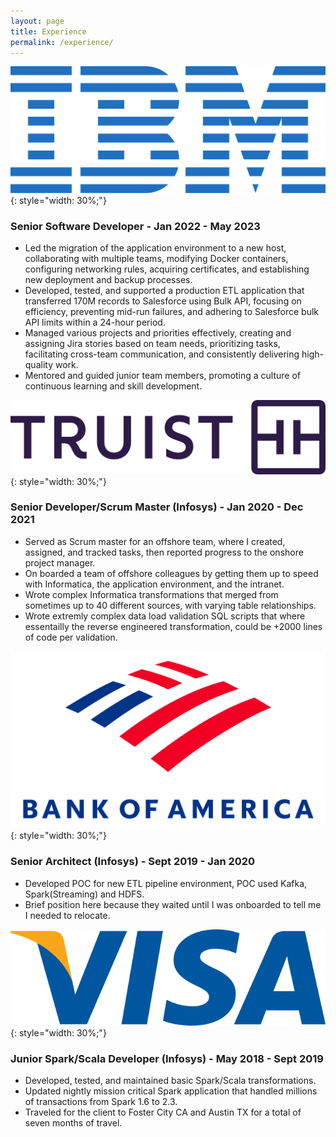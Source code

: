 ```yaml
---
layout: page
title: Experience
permalink: /experience/
---
```

![IBM](/assets/images/IBM_logo.svg){: style="width: 30%;"}
### Senior Software Developer - Jan 2022 - May 2023
 - Led the migration of the application environment to a new host, collaborating with multiple teams, modifying Docker containers, configuring networking rules, acquiring certificates, and establishing new deployment and backup processes.
 - Developed, tested, and supported a production ETL application that transferred 170M records to Salesforce using Bulk API, focusing on efficiency, preventing mid-run failures, and adhering to Salesforce bulk API limits within a 24-hour period.
 - Managed various projects and priorities effectively, creating and assigning Jira stories based on team needs, prioritizing tasks, facilitating cross-team communication, and consistently delivering high-quality work.
 - Mentored and guided junior team members, promoting a culture of continuous learning and skill development.
 <div class="experience"></div>

![Truist](/assets/images/Truist.jpg){: style="width: 30%;"}
### Senior Developer/Scrum Master (Infosys) - Jan 2020 - Dec 2021
 - Served as Scrum master for an offshore team, where I created, assigned, and tracked tasks, then reported progress to the onshore project manager.
 - On boarded a team of offshore colleagues by getting them up to speed with Informatica, the application environment, and the intranet.
 - Wrote complex Informatica transformations that merged from sometimes up to 40 different sources, with varying table relationships.
 - Wrote extremly complex data load validation SQL scripts that where essentailly the reverse engineered transformation, could be +2000 lines of code per validation.
 <div class="experience"></div>

![BOA](/assets/images/Bank-of-America-Emblem.png){: style="width: 30%;"}
### Senior Architect (Infosys) -  Sept 2019 - Jan 2020
 - Developed POC for new ETL pipeline environment, POC used Kafka, Spark(Streaming) and HDFS. 
 - Brief position here because they waited until I was onboarded to tell me I needed to relocate.
 <div class="experience"></div>

![Visa](/assets/images/Visa_Logo.png){: style="width: 30%;"}
### Junior Spark/Scala Developer (Infosys) -  May 2018 - Sept 2019
 - Developed, tested, and maintained basic Spark/Scala transformations.
 - Updated nightly mission critical Spark application that handled millions of transactions from Spark 1.6 to 2.3.
 - Traveled for the client to Foster City CA and Austin TX for a total of seven months of travel.
